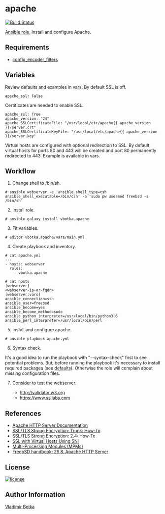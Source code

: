# apache

[![Build Status](https://travis-ci.org/vbotka/ansible-apache.svg?branch=master)](https://travis-ci.org/vbotka/ansible-apache)

[Ansible role.](https://galaxy.ansible.com/vbotka/apache/) Install and configure Apache.


## Requirements

- [config_encoder_filters](https://galaxy.ansible.com/jtyr/config_encoder_filters)


## Variables

Review defaults and examples in vars. By default SSL is off.

```
apache_ssl: False
```

Certificates are needed to enable SSL.

```
apache_ssl: True
apache_version: "24"
apache_SSLCertificateFile: "/usr/local/etc/apache{{ apache_version }}/server.crt"
apache_SSLCertificateKeyFile: "/usr/local/etc/apache{{ apache_version }}/server.key"
```

Virtual hosts are configured with optional redirection to SSL. By
default virtual hosts for ports 80 and 443 will be created and port 80
permanently redirected to 443. Example is available in vars.


## Workflow

1) Change shell to /bin/sh.

```
# ansible webserver -e 'ansible_shell_type=csh ansible_shell_executable=/bin/csh' -a 'sudo pw usermod freebsd -s /bin/sh'
```

2) Install role.

```
# ansible-galaxy install vbotka.apache
```

3) Fit variables.

```
# editor vbotka.apache/vars/main.yml
```

4) Create playbook and inventory.

```
# cat apache.yml
---
- hosts: webserver
  roles:
    - vbotka.apache
```

```
# cat hosts
[webserver]
<webserver-ip-or-fqdn>
[webserver:vars]
ansible_connection=ssh
ansible_user=freebsd
ansible_become=yes
ansible_become_method=sudo
ansible_python_interpreter=/usr/local/bin/python3.6
ansible_perl_interpreter=/usr/local/bin/perl
```

5) Install and configure apache.

```
# ansible-playbook apache.yml
```

6) Syntax check.

It's a good idea to run the playbook with "--syntax-check" first to see potential problems. But, before running the playbook it's necessary to install required packages (see [defaults](https://github.com/vbotka/ansible-apache/tree/master/vars/defaults)). Otherwise the role will complain about missing configuration files.

7) Consider to test the webserver.

   - http://validator.w3.org
   - https://www.ssllabs.com
		

## References

- [Apache HTTP Server Documentation](https://httpd.apache.org/docs/)
- [SSL/TLS Strong Encryption: Trunk: How-To](https://httpd.apache.org/docs/trunk/ssl/ssl_howto.html)
- [SSL/TLS Strong Encryption: 2.4: How-To](https://httpd.apache.org/docs/2.4/ssl/ssl_howto.html)
- [SSL with Virtual Hosts Using SNI](https://wiki.apache.org/httpd/NameBasedSSLVHostsWithSNI)
- [Multi-Processing Modules (MPMs)](https://httpd.apache.org/docs/2.4/mpm.html)
- [FreebSD handbook: 29.8. Apache HTTP Server](https://www.freebsd.org/doc/handbook/network-apache.html)


## License

[![license](https://img.shields.io/badge/license-BSD-red.svg)](https://www.freebsd.org/doc/en/articles/bsdl-gpl/article.html)


## Author Information

[Vladimir Botka](https://botka.link)
